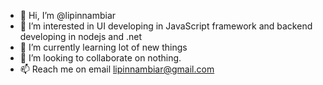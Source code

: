 - 👋 Hi, I’m @lipinnambiar
- 👀 I’m interested in UI developing in JavaScript framework and backend developing in nodejs and .net
- 🌱 I’m currently learning lot of new things
- 💞️ I’m looking to collaborate on nothing.
- 📫 Reach me on email lipinnambiar@gmail.com

<!---
lipinnambiar/lipinnambiar is a ✨ special ✨ repository because its `README.md` (this file) appears on your GitHub profile.
You can click the Preview link to take a look at your changes.
--->
